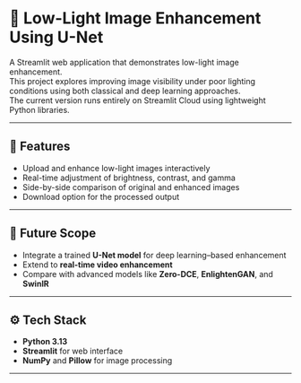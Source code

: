 # 🌙 Low-Light Image Enhancement Using U-Net

A Streamlit web application that demonstrates low-light image enhancement.  
This project explores improving image visibility under poor lighting conditions using both classical and deep learning approaches.  
The current version runs entirely on Streamlit Cloud using lightweight Python libraries.

---

## 🚀 Features
- Upload and enhance low-light images interactively  
- Real-time adjustment of brightness, contrast, and gamma  
- Side-by-side comparison of original and enhanced images  
- Download option for the processed output  

---

## 🧠 Future Scope
- Integrate a trained **U-Net model** for deep learning–based enhancement  
- Extend to **real-time video enhancement**  
- Compare with advanced models like **Zero-DCE**, **EnlightenGAN**, and **SwinIR**

---

## ⚙️ Tech Stack
- **Python 3.13**  
- **Streamlit** for web interface  
- **NumPy** and **Pillow** for image processing  

---
